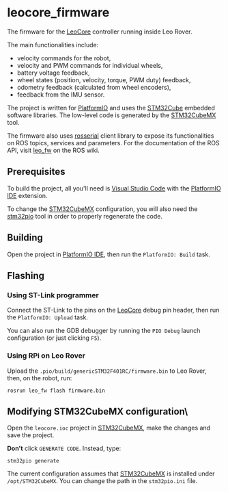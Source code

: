 # leocore_firmware

The firmware for the [LeoCore] controller running inside Leo Rover. 

The main functionalities include:
- velocity commands for the robot,
- velocity and PWM commands for individual wheels,
- battery voltage feedback,
- wheel states (position, velocity, torque, PWM duty) feedback,
- odometry feedback (calculated from wheel encoders),
- feedback from the IMU sensor.

The project is written for [PlatformIO] and uses the [STM32Cube] embedded software libraries. The low-level code is generated by the [STM32CubeMX] tool.

The firmware also uses [rosserial] client library to expose its functionalities on ROS topics, services and parameters. For the documentation of the ROS API, visit [leo_fw] on the ROS wiki.

## Prerequisites
To build the project, all you'll need is [Visual Studio Code] with the [PlatformIO IDE] extension.

To change the [STM32CubeMX] configuration, you will also need the [stm32pio] tool in order to properly regenerate the code.

## Building
Open the project in [PlatformIO IDE], then run the `PlatformIO: Build` task.

## Flashing
### Using ST-Link programmer
Connect the ST-Link to the pins on the [LeoCore] debug pin header, then run the `PlatformIO: Upload` task.

You can also run the GDB debugger by running the `PIO Debug` launch configuration (or just clicking `F5`).

### Using RPi on Leo Rover
Upload the `.pio/build/genericSTM32F401RC/firmware.bin` to Leo Rover, then, on the robot, run:
```
rosrun leo_fw flash firmware.bin
```

## Modifying STM32CubeMX configuration\
Open the `leocore.ioc` project in [STM32CubeMX], make the changes and save the project.

**Don't** click `GENERATE CODE`. Instead, type:
```
stm32pio generate
```
The current configuration assumes that [STM32CubeMX] is installed under `/opt/STM32CubeMX`. You can change the path in the `stm32pio.ini` file.

[LeoCore]: https://www.leorover.tech/documentation/leo-core
[leo_fw]: http://wiki.ros.org/leo_fw
[Visual Studio Code]: https://code.visualstudio.com
[rosserial]: http://wiki.ros.org/rosserial
[stm32pio]: https://github.com/ussserrr/stm32pio
[PlatformIO IDE]: https://platformio.org/platformio-ide
[PlatformIO]: https://docs.platformio.org/en/latest/what-is-platformio.html
[STM32Cube]: https://www.st.com/en/ecosystems/stm32cube.html
[STM32CubeMX]: https://www.st.com/en/development-tools/stm32cubemx.html
[Visual Studio Code]: https://code.visualstudio.com